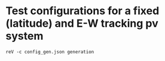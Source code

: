 # Test configurations for a fixed (latitude) and E-W tracking pv system

`reV -c config_gen.json generation`
